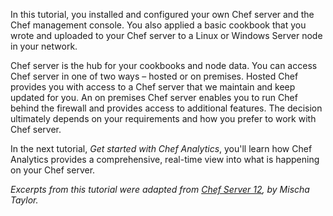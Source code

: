 In this tutorial, you installed and configured your own Chef server and the Chef management console. You also applied a basic cookbook that you wrote and uploaded to your Chef server to a Linux or Windows Server node in your network.

Chef server is the hub for your cookbooks and node data. You can access Chef server in one of two ways &ndash; hosted or on premises. Hosted Chef provides you with access to a Chef server that we maintain and keep updated for you. An on premises Chef server enables you to run Chef behind the firewall and provides access to additional features. The decision ultimately depends on your requirements and how you prefer to work with Chef server.

In the next tutorial, _Get started with Chef Analytics_, you'll learn how Chef Analytics provides a comprehensive, real-time view into what is happening on your Chef server. 

<p style="font-size: 14px; font-style: italic;">
Excerpts from this tutorial were adapted from <a href="http://misheska.com/blog/2014/11/25/chef-server-12/">Chef Server 12</a>, by Mischa Taylor.
</p>
